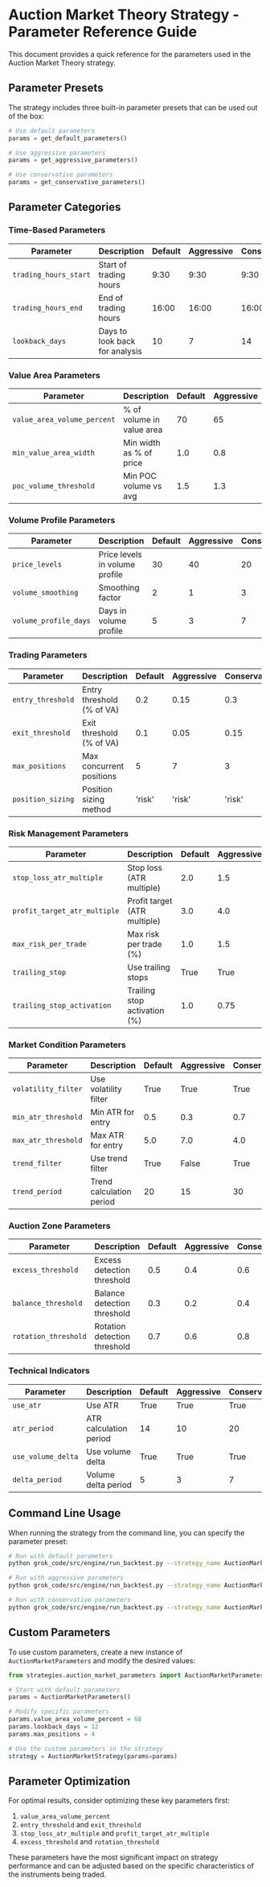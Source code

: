 # Auction Market Theory Strategy - Parameter Reference Guide

This document provides a quick reference for the parameters used in the Auction Market Theory strategy.

## Parameter Presets

The strategy includes three built-in parameter presets that can be used out of the box:

```python
# Use default parameters
params = get_default_parameters()

# Use aggressive parameters
params = get_aggressive_parameters()

# Use conservative parameters
params = get_conservative_parameters()
```

## Parameter Categories

### Time-Based Parameters

| Parameter | Description | Default | Aggressive | Conservative |
|-----------|-------------|---------|------------|--------------|
| `trading_hours_start` | Start of trading hours | 9:30 | 9:30 | 9:30 |
| `trading_hours_end` | End of trading hours | 16:00 | 16:00 | 16:00 |
| `lookback_days` | Days to look back for analysis | 10 | 7 | 14 |

### Value Area Parameters

| Parameter | Description | Default | Aggressive | Conservative |
|-----------|-------------|---------|------------|--------------|
| `value_area_volume_percent` | % of volume in value area | 70 | 65 | 75 |
| `min_value_area_width` | Min width as % of price | 1.0 | 0.8 | 1.5 |
| `poc_volume_threshold` | Min POC volume vs avg | 1.5 | 1.3 | 1.8 |

### Volume Profile Parameters

| Parameter | Description | Default | Aggressive | Conservative |
|-----------|-------------|---------|------------|--------------|
| `price_levels` | Price levels in volume profile | 30 | 40 | 20 |
| `volume_smoothing` | Smoothing factor | 2 | 1 | 3 |
| `volume_profile_days` | Days in volume profile | 5 | 3 | 7 |

### Trading Parameters

| Parameter | Description | Default | Aggressive | Conservative |
|-----------|-------------|---------|------------|--------------|
| `entry_threshold` | Entry threshold (% of VA) | 0.2 | 0.15 | 0.3 |
| `exit_threshold` | Exit threshold (% of VA) | 0.1 | 0.05 | 0.15 |
| `max_positions` | Max concurrent positions | 5 | 7 | 3 |
| `position_sizing` | Position sizing method | 'risk' | 'risk' | 'risk' |

### Risk Management Parameters

| Parameter | Description | Default | Aggressive | Conservative |
|-----------|-------------|---------|------------|--------------|
| `stop_loss_atr_multiple` | Stop loss (ATR multiple) | 2.0 | 1.5 | 3.0 |
| `profit_target_atr_multiple` | Profit target (ATR multiple) | 3.0 | 4.0 | 2.5 |
| `max_risk_per_trade` | Max risk per trade (%) | 1.0 | 1.5 | 0.75 |
| `trailing_stop` | Use trailing stops | True | True | True |
| `trailing_stop_activation` | Trailing stop activation (%) | 1.0 | 0.75 | 1.5 |

### Market Condition Parameters

| Parameter | Description | Default | Aggressive | Conservative |
|-----------|-------------|---------|------------|--------------|
| `volatility_filter` | Use volatility filter | True | True | True |
| `min_atr_threshold` | Min ATR for entry | 0.5 | 0.3 | 0.7 |
| `max_atr_threshold` | Max ATR for entry | 5.0 | 7.0 | 4.0 |
| `trend_filter` | Use trend filter | True | False | True |
| `trend_period` | Trend calculation period | 20 | 15 | 30 |

### Auction Zone Parameters

| Parameter | Description | Default | Aggressive | Conservative |
|-----------|-------------|---------|------------|--------------|
| `excess_threshold` | Excess detection threshold | 0.5 | 0.4 | 0.6 |
| `balance_threshold` | Balance detection threshold | 0.3 | 0.2 | 0.4 |
| `rotation_threshold` | Rotation detection threshold | 0.7 | 0.6 | 0.8 |

### Technical Indicators

| Parameter | Description | Default | Aggressive | Conservative |
|-----------|-------------|---------|------------|--------------|
| `use_atr` | Use ATR | True | True | True |
| `atr_period` | ATR calculation period | 14 | 10 | 20 |
| `use_volume_delta` | Use volume delta | True | True | True |
| `delta_period` | Volume delta period | 5 | 3 | 7 |

## Command Line Usage

When running the strategy from the command line, you can specify the parameter preset:

```bash
# Run with default parameters
python grok_code/src/engine/run_backtest.py --strategy_name AuctionMarket

# Run with aggressive parameters
python grok_code/src/engine/run_backtest.py --strategy_name AuctionMarket --param_preset aggressive

# Run with conservative parameters
python grok_code/src/engine/run_backtest.py --strategy_name AuctionMarket --param_preset conservative
```

## Custom Parameters

To use custom parameters, create a new instance of `AuctionMarketParameters` and modify the desired values:

```python
from strategies.auction_market_parameters import AuctionMarketParameters

# Start with default parameters
params = AuctionMarketParameters()

# Modify specific parameters
params.value_area_volume_percent = 68
params.lookback_days = 12
params.max_positions = 4

# Use the custom parameters in the strategy
strategy = AuctionMarketStrategy(params=params)
```

## Parameter Optimization

For optimal results, consider optimizing these key parameters first:

1. `value_area_volume_percent`
2. `entry_threshold` and `exit_threshold`
3. `stop_loss_atr_multiple` and `profit_target_atr_multiple`
4. `excess_threshold` and `rotation_threshold`

These parameters have the most significant impact on strategy performance and can be adjusted based on the specific characteristics of the instruments being traded. 
